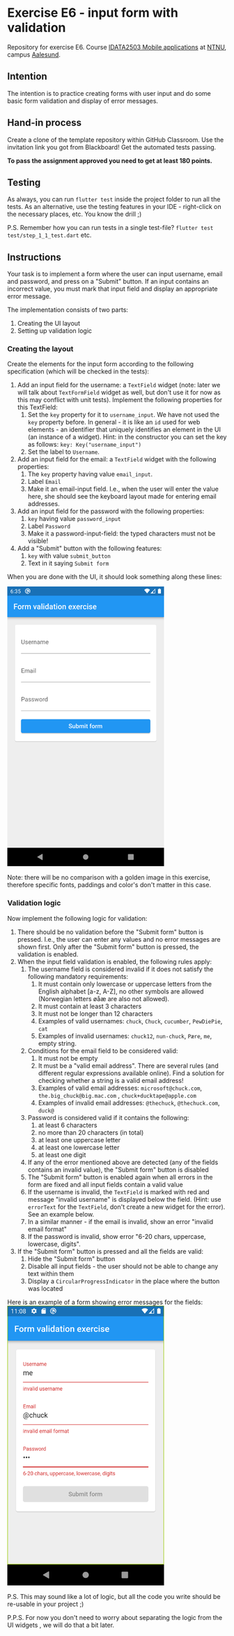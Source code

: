 # Exercise E6 - input form with validation

Repository for exercise E6.
Course [IDATA2503 Mobile applications](https://www.ntnu.edu/studies/courses/IDATA2503)
at [NTNU](https://ntnu.edu), campus [Aalesund](https://www.ntnu.edu/alesund).

## Intention

The intention is to practice creating forms with user input and do some basic form validation and
display of error messages.

## Hand-in process

Create a clone of the template repository within GitHub Classroom. Use the invitation link you got
from Blackboard! Get the automated tests passing.

**To pass the assignment approved you need to get at least 180 points.**

## Testing

As always, you can run `flutter test` inside the project folder to run all the tests. As an
alternative, use the testing features in your IDE - right-click on the necessary places, etc. You
know the drill ;)

P.S. Remember how you can run tests in a single test-file? `flutter test test/step_1_1_test.dart`
etc.

## Instructions

Your task is to implement a form where the user can input username, email and password, and press on
a "Submit" button. If an input contains an incorrect value, you must mark that input field and
display an appropriate error message.

The implementation consists of two parts:

1. Creating the UI layout
2. Setting up validation logic

### Creating the layout

Create the elements for the input form according to the following specification (which will be
checked in the tests):

1. Add an input field for the username: a `TextField` widget (note: later we will talk
   about `TextFormField` widget as well, but don't use it for now as this may conflict with unit
   tests). Implement the following properties for this TextField:
    1. Set the `key` property for it to `username_input`. We have not used the `key` property
       before. In general - it is like an `id` used for web elements - an identifier that uniquely
       identifies an element in the UI (an instance of a widget). Hint: in the constructor you can
       set the key as follows: `key: Key("username_input")`
    2. Set the label to `Username`.
2. Add an input field for the email: a `TextField` widget with the following properties:
    1. The `key` property having value `email_input`.
    2. Label `Email`
    4. Make it an email-input field. I.e., when the user will enter the value here, she should see
       the keyboard layout made for entering email addresses.
3. Add an input field for the password with the following properties:
    1. `key` having value `password_input`
    2. Label `Password`
    3. Make it a password-input-field: the typed characters must not be visible!
4. Add a "Submit" button with the following features:
    1. `key` with value `submit_button`
    2. Text in it saying `Submit form`

When you are done with the UI, it should look something along these lines:

<img width="360" src="screenshot.png"/>

Note: there will be no comparison with a golden image in this exercise, therefore specific fonts,
paddings and color's don't matter in this case.

### Validation logic

Now implement the following logic for validation:

1. There should be no validation before the "Submit form" button is pressed. I.e., the user can
   enter any values and no error messages are shown first. Only after the "Submit form" button is
   pressed, the validation is enabled.
2. When the input field validation is enabled, the following rules apply:
    1. The username field is considered invalid if it does not satisfy the following mandatory
       requirements:
        1. It must contain only lowercase or uppercase letters from the English alphabet [a-z, A-Z],
           no other symbols are allowed (Norwegian letters øåæ are also not allowed).
        2. It must contain at least 3 characters
        3. It must not be longer than 12 characters
        4. Examples of valid usernames: `chuck`, `Chuck`, `cucumber`, `PewDiePie`, `cat`
        5. Examples of invalid usernames: `chuck12`, `nun-chuck`, `Pære`, `me`, empty string.
    2. Conditions for the email field to be considered valid:
        1. It must not be empty
        2. It must be a "valid email address". There are several rules (and different regular
           expressions available online). Find a solution for checking whether a string is a valid
           email address!
        3. Examples of valid email addresses: `microsoft@chuck.com`, `the.big_chuck@big.mac.com`
           , `chuck+ducktape@apple.com`
        4. Examples of invalid email addresses: `@thechuck`, `@thechuck.com`, `duck@`
    3. Password is considered valid if it contains the following:
        1. at least 6 characters
        2. no more than 20 characters (in total)
        3. at least one uppercase letter
        4. at least one lowercase letter
        5. at least one digit
    4. If any of the error mentioned above are detected (any of the fields contains an invalid
       value), the "Submit form" button is disabled
    5. The "Submit form" button is enabled again when all errors in the form are fixed and all input
       fields contain a valid value
    6. If the username is invalid, the `TextField` is marked with red and message "invalid username"
       is displayed below the field. (Hint: use `errorText` for the `TextField`, don't create a new
       widget for the error). See an example below.
    7. In a similar manner - if the email is invalid, show an error "invalid email format"
    8. If the password is invalid, show error "6-20 chars, uppercase, lowercase, digits".
3. If the "Submit form" button is pressed and all the fields are valid:
    1. Hide the "Submit form" button
    2. Disable all input fields - the user should not be able to change any text within them
    3. Display a `CircularProgressIndicator` in the place where the button was located

Here is an example of a form showing error messages for the fields:
<img width="360" src="errors.png"/>


P.S. This may sound like a lot of logic, but all the code you write should be re-usable in your
project ;)

P.P.S. For now you don't need to worry about separating the logic from the UI widgets , we will do
that a bit later.